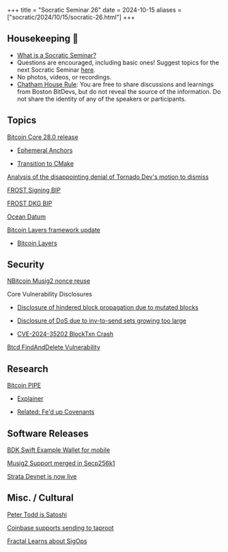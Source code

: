 +++
title = "Socratic Seminar 26"
date = 2024-10-15
aliases = ["socratic/2024/10/15/socratic-26.html"]
+++

## Housekeeping 🧹

- [What is a Socratic Seminar?](https://bitdevs.org/about#socratic-seminars)
- Questions are encouraged, including basic ones! Suggest topics for the next Socratic Seminar [here](https://github.com/0xBEEFCAF3/bostonbitdevs/issues/new).
- No photos, videos, or recordings.
- [Chatham House Rule](https://www.chathamhouse.org/about-us/chatham-house-rule): You are free to share discussions and learnings from Boston BitDevs, but do not reveal the source of the information. Do not share the identity of any of the speakers or participants.

## Topics

[Bitcoin Core 28.0 release](https://github.com/bitcoin/bitcoin/blob/5de225f5c145368f70cb5f870933bcf9df6b92c8/doc/release-notes.md)

- [Ephemeral Anchors](https://bitcoinops.org/en/topics/ephemeral-anchors/)

- [Transition to CMake](https://mailing-list.bitcoindevs.xyz/bitcoindev/6cfd5a56-84b4-4cbc-a211-dd34b8942f77n@googlegroups.com/)

[Analysis of the disappointing denial of Tornado Dev's motion to dismiss](https://www.coincenter.org/analysis-the-disappointing-denial-of-tornado-devs-motion-to-dismiss/)

[FROST Signing BIP](https://github.com/siv2r/bip-frost-signing)

[FROST DKG BIP](https://github.com/BlockstreamResearch/bip-frost-dkg)

[Ocean Datum](https://ocean.xyz/docs/datum)

[Bitcoin Layers framework update](https://nitter.privacydev.net/januszg_/status/1843765543943241912)

- [Bitcoin Layers](https://www.bitcoinlayers.org/methodology)

## Security

[NBitcoin Musig2 nonce reuse](https://github.com/MetacoSA/NBitcoin/pull/1228)

Core Vulnerability Disclosures

- [Disclosure of hindered block propagation due to mutated blocks](https://bitcoincore.org/en/2024/10/08/disclose-mutated-blocks-hindering-propagation/)
- [Disclosure of DoS due to inv-to-send sets growing too large](https://bitcoincore.org/en/2024/10/08/disclose-large-inv-to-send/)

- [CVE-2024-35202 BlockTxn Crash](https://bitcoincore.org/en/2024/10/08/disclose-blocktxn-crash/)

[Btcd FindAndDelete Vulnerability](https://delvingbitcoin.org/t/cve-2024-38365-public-disclosure-btcd-findanddelete-bug/1184)

## Research

[Bitcoin PIPE](https://www.allocin.it/uploads/placeholder-bitcoin.pdf)

- [Explainer](https://www.allocin.it/posts/Bitcoin-PIPEs)

- [Related: Fe'd up Covenants](https://rubin.io/public/pdfs/fedcov.pdf)


## Software Releases

[BDK Swift Example Wallet for mobile](https://github.com/bitcoindevkit/BDKSwiftExampleWallet)

[Musig2 Support merged in Secp256k1](https://github.com/bitcoin-core/secp256k1/pull/1479)

[Strata Devnet is now live](https://www.stratabtc.org/blog/strata-devnet-is-now-live-open-source)


## Misc. / Cultural

[Peter Todd is Satoshi](https://watcher.guru/news/hbo-documentary-claims-peter-todd-is-bitcoin-creator-satoshi-nakamoto)

[Coinbase supports sending to taproot](https://x.com/BitcoinNewsCom/status/1844724523825758583)

[Fractal Learns about SigOps](https://x.com/mononautical/status/1839666999879680451)
